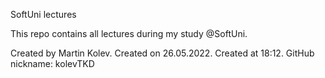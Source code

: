   SoftUni lectures
  
 This repo contains all lectures during my study @SoftUni.
 
Created by Martin Kolev.
Created on 26.05.2022.
Created at 18:12.
GitHub nickname: kolevTKD